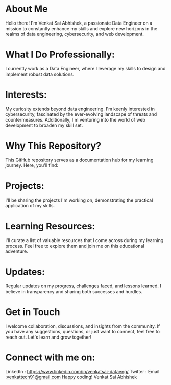 # About Me
Hello there! I'm Venkat Sai Abhishek, a passionate Data Engineer on a mission to constantly enhance my skills and explore new horizons in the realms of data engineering, cybersecurity, and web development.

# What I Do Professionally: 
I currently work as a Data Engineer, where I leverage my skills to design and implement robust data solutions.

# Interests:
My curiosity extends beyond data engineering. I'm keenly interested in cybersecurity, fascinated by the ever-evolving landscape of threats and countermeasures. Additionally, I'm venturing into the world of web development to broaden my skill set.

# Why This Repository?
This GitHub repository serves as a documentation hub for my learning journey. Here, you'll find:

# Projects: 
I'll be sharing the projects I'm working on, demonstrating the practical application of my skills.

# Learning Resources: 
I'll curate a list of valuable resources that I come across during my learning process. Feel free to explore them and join me on this educational adventure.

# Updates: 
Regular updates on my progress, challenges faced, and lessons learned. I believe in transparency and sharing both successes and hurdles.

# Get in Touch
I welcome collaboration, discussions, and insights from the community. If you have any suggestions, questions, or just want to connect, feel free to reach out. Let's learn and grow together!

# Connect with me on:

LinkedIn : https://www.linkedin.com/in/venkatsai-dataeng/
Twitter : 
Email :venkattech91@gmail.com
Happy coding!
Venkat Sai Abhishek

